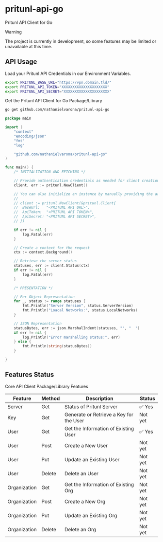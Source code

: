 # pritunl-api-go
Pritunl API Client for Go

> [!WARNING]
> The project is currently in development, so some features may be limited or unavailable at this time.



## API Usage

Load your Pritunl API Credentials in our Environment Variables.

```bash
export PRITUNL_BASE_URL="https://vpn.domain.tld/"
export PRITUNL_API_TOKEN="XXXXXXXXXXXXXXXXXXXXX"
export PRITUNL_API_SECRET="XXXXXXXXXXXXXXXXXXXXX"
```

Get the Pritunl API Client for Go Package/Library

```bash
go get github.com/nathanielvarona/pritunl-api-go
```



```go
package main

import (
	"context"
	"encoding/json"
	"fmt"
	"log"

	"github.com/nathanielvarona/pritunl-api-go"
)

func main() {
	/* INITIALIZATION AND FETCHING */

	// Provide authentication credentials as needed for client creation
	client, err := pritunl.NewClient()

	// You can also initialize an instance by manually providing the arguments.
	//
	// client := pritunl.NewClient(&pritunl.Client{
	// 	BaseUrl:   "<PRITUNL API URL>",
	// 	ApiToken:  "<PRITUNL API TOKEN>",
	// 	ApiSecret: "<PRITUNL API SECRET>",
	// })

	if err != nil {
		log.Fatal(err)
	}

	// Create a context for the request
	ctx := context.Background()

	// Retrieve the server status
	statuses, err := client.Status(ctx)
	if err != nil {
		log.Fatal(err)
	}

	/* PRESENTATION */

	// Per Object Representation
	for _, status := range statuses {
		fmt.Println("Server Version", status.ServerVersion)
		fmt.Println("Loacal Networks:", status.LocalNetworks)
	}

	// JSON Representation
	statusBytes, err := json.MarshalIndent(statuses, "", "  ")
	if err != nil {
		log.Println("Error marshalling status:", err)
	} else {
		fmt.Println(string(statusBytes))
	}

}
```

## Features Status

Core API Client Package/Library Features

Feature      | Method | Description                             | Status
-------------|--------|-----------------------------------------|-----------------------
Server       | Get    | Status of Pritunl Server                | :white_check_mark: Yes
Key          | Get    | Generate or Retrieve a Key for the User | Not yet
User         | Get    | Get the Information of Existing User    | :white_check_mark: Yes
User         | Post   | Create a New User                       | Not yet
User         | Put    | Update an Existing User                 | Not yet
User         | Delete | Delete an User                          | Not yet
Organization | Get    | Get the Information of Existing Org     | Not yet
Organization | Post   | Create a New Org                        | Not yet
Organization | Put    | Update an Existing Org                  | Not yet
Organization | Delete | Delete an Org                           | Not yet
